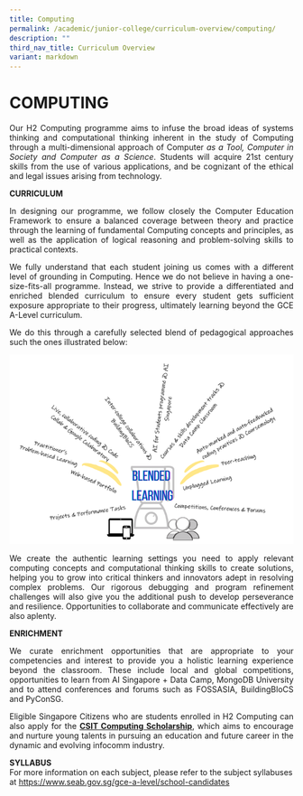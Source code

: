 ```yaml
---
title: Computing
permalink: /academic/junior-college/curriculum-overview/computing/
description: ""
third_nav_title: Curriculum Overview
variant: markdown
---
```

# COMPUTING

<p style="text-align: justify;">Our H2 Computing programme aims to infuse the broad ideas of systems thinking and computational thinking inherent in the study of Computing through a multi-dimensional approach of Computer&nbsp;<i>as a Tool, Computer in Society and Computer as a Science</i>. Students will acquire 21st&nbsp;century skills from the use of various applications, and be cognizant of the ethical and legal issues arising from technology.</p>

**CURRICULUM**

<p style="text-align: justify;">In designing our programme, we follow closely the Computer Education Framework to ensure a balanced coverage between theory and practice through the learning of fundamental Computing concepts and principles, as well as the application of logical reasoning and problem-solving skills to practical contexts.</p>

<p style="text-align: justify;">We fully understand that each student joining us comes with a different level of grounding in Computing. Hence we do not believe in having a one-size-fits-all programme. Instead, we strive to provide a differentiated and enriched blended curriculum to ensure every student gets sufficient exposure appropriate to their progress, ultimately learning beyond the GCE A-Level curriculum.</p>

<p style="text-align: justify;">We do this through a carefully selected blend of pedagogical approaches such the ones illustrated below:</p>

![](/images/Academic/Curriculum%20Overview/Computing/Blended%20Learning.png)

<p style="text-align: justify;">We create the authentic learning settings you need to apply relevant computing concepts and computational thinking skills to create solutions, helping you to grow into critical thinkers and innovators adept in resolving complex problems. Our rigorous debugging and program refinement challenges will also give you the additional push to develop perseverance and resilience. Opportunities to collaborate and communicate effectively are also aplenty.</p>

**ENRICHMENT**   

<p style="text-align: justify;">We curate enrichment opportunities that are appropriate to your competencies and interest to provide you a holistic learning experience beyond the classroom. These include local and global competitions, opportunities to learn from AI Singapore + Data Camp, MongoDB University and to attend conferences and forums such as FOSSASIA, BuildingBloCS and PyConSG.</p>

<p style="text-align: justify;">Eligible Singapore Citizens who are students enrolled in H2 Computing can also apply for the&nbsp;<a href="https://www.csit.gov.sg/internships-scholarships/csit-computing-scholarship" target="_blank"><b>CSIT Computing Scholarship</b></a>, which aims to encourage and nurture young talents in pursuing an education and future career in the dynamic and evolving infocomm industry.</p>

**SYLLABUS**   
For more information on each subject, please refer to the subject syllabuses at <a href="https://www.seab.gov.sg/gce-a-level/school-candidates" target="_blank">https://www.seab.gov.sg/gce-a-level/school-candidates</a>